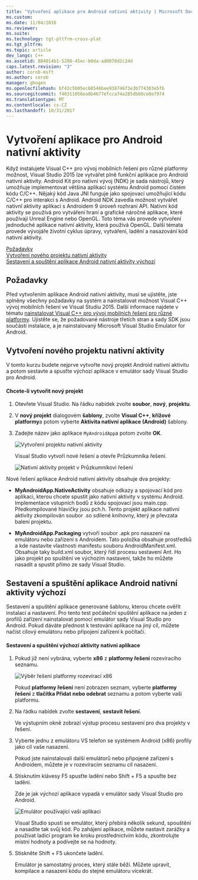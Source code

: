 ```yaml
---
title: "Vytvoření aplikace pro Android nativní aktivity | Microsoft Docs"
ms.custom: 
ms.date: 11/04/2016
ms.reviewer: 
ms.suite: 
ms.technology: tgt-pltfrm-cross-plat
ms.tgt_pltfrm: 
ms.topic: article
dev_langs: C++
ms.assetid: 884014b1-5208-45ec-b0da-ad0070d2c24d
caps.latest.revision: "3"
author: corob-msft
ms.author: corob
manager: ghogen
ms.openlocfilehash: bf42c5b05ec68546bee938746f3e3b774303e5fb
ms.sourcegitcommit: f40311056ea0b4677efcca74a285dbb0ce0e7974
ms.translationtype: MT
ms.contentlocale: cs-CZ
ms.lasthandoff: 10/31/2017
---
```

# <a name="create-an-android-native-activity-app"></a>Vytvoření aplikace pro Android nativní aktivity
Když instalujete Visual C++ pro vývoj mobilních řešení pro různé platformy možnost, Visual Studio 2015 lze vytvářet plně funkční aplikace pro Android nativní aktivity. Android Kit pro nativní vývoj (NDK) je sada nástrojů, který umožňuje implementovat většina aplikací systému Android pomocí čistém kódu C/C++. Nějaký kód Java JNI funguje jako spojovací umožňující kódu C/C++ pro interakci s Android. Android NDK zavedla možnost vytvářet nativní aktivity aplikací s Androidem 9 úroveň rozhraní API. Nativní kód aktivity se používá pro vytváření hraní a grafické náročné aplikace, které používají Unreal Engine nebo OpenGL. Toto téma vás provede vytvoření jednoduché aplikace nativní aktivity, která používá OpenGL. Další témata provede vývojáře životní cyklus úpravy, vytváření, ladění a nasazování kód nativní aktivity.  
  
 [Požadavky](#req)   
 [Vytvoření nového projektu nativní aktivity](#Create)   
 [Sestavení a spuštění aplikace Android nativní aktivity výchozí](#BuildHello)  
  
##  <a name="req"></a>Požadavky  
 Před vytvořením aplikace Android nativní aktivity, musí se ujistěte, jste splněny všechny požadavky na systém a nainstalovat možnost Visual C++ vývoj mobilních řešení ve Visual Studiu 2015. Další informace najdete v tématu [nainstalovat Visual C++ pro vývoj mobilních řešení pro různé platformy](../cross-platform/install-visual-cpp-for-cross-platform-mobile-development.md). Ujistěte se, že požadované nástroje třetích stran a sady SDK jsou součástí instalace, a je nainstalovaný Microsoft Visual Studio Emulator for Android.  
  
##  <a name="Create"></a>Vytvoření nového projektu nativní aktivity  
 V tomto kurzu budete nejprve vytvořte nový projekt Android nativní aktivitu a potom sestavte a spusťte výchozí aplikace v emulátor sady Visual Studio pro Android.  
  
#### <a name="to-create-a-new-project"></a>Chcete-li vytvořit nový projekt  
  
1.  Otevřete Visual Studio. Na řádku nabídek zvolte **soubor**, **nový**, **projektu**.  
  
2.  V **nový projekt** dialogovém **šablony**, zvolte **Visual C++**, **křížové platformy**a potom vyberte  **Aktivita nativní aplikace (Android)** šablony.  
  
3.  Zadejte název jako aplikace `MyAndroidApp`a potom zvolte **OK**.  
  
     ![Vytvoření projektu nativní aktivity](../cross-platform/media/cppmdd_newproject.PNG "CppMDD_NewProject")  
  
     Visual Studio vytvoří nové řešení a otevře Průzkumníka řešení.  
  
     ![Nativní aktivity projekt v Průzkumníkovi řešení](../cross-platform/media/cppmdd_rc_na_solutionexp.PNG "CPPMDD_RC_NA_SolutionExp")  
  
 Nové řešení aplikace Android nativní aktivity obsahuje dva projekty:  
  
-   **MyAndroidApp.NativeActivity** obsahuje odkazy a spojovací kód pro aplikaci, kterou chcete spustit jako nativní aktivity v systému Android. Implementace vstupních bodů z kódu spojovací jsou main.cpp. Předkompilované hlavičky jsou pch.h. Tento projekt aplikace nativní aktivity zkompilován soubor .so sdílené knihovny, který je převzata balení projektu.  
  
-   **MyAndroidApp.Packaging** vytvoří soubor .apk pro nasazení na emulátoru nebo zařízení s Androidem. Tato položka obsahuje prostředků a kde nastavíte vlastnosti manifestu souboru AndroidManifest.xml. Obsahuje taky build.xml soubor, který řídí procesu sestavení Ant. Ho jako projekt po spuštění ve výchozím nastavení, takže ho můžete nasadit a spustit přímo ze sady Visual Studio.  
  
##  <a name="BuildHello"></a>Sestavení a spuštění aplikace Android nativní aktivity výchozí  
 Sestavení a spuštění aplikace generované šablonu, kterou chcete ověřit instalaci a nastavení. Pro tento test počáteční spuštění aplikace na jeden z profilů zařízení nainstalovat pomocí emulátor sady Visual Studio pro Android. Pokud dáváte přednost k testování aplikace na jiný cíl, můžete načíst cílový emulátoru nebo připojení zařízení k počítači.  
  
#### <a name="to-build-and-run-the-default-native-activity-app"></a>Sestavení a spuštění výchozí aktivity nativní aplikace  
  
1.  Pokud již není vybrána, vyberte **x86** z **platformy řešení** rozevíracího seznamu.  
  
     ![Výběr řešení platformy rozevírací x86](../cross-platform/media/cppmdd_rc_na_solution_x86.png "CPPMDD_RC_NA_Solution_x86")  
  
     Pokud **platformy řešení** není zobrazen seznam, vyberte **platformy řešení** z **tlačítka Přidat nebo odebrat** seznamu a potom vyberte vaši platformu.  
  
2.  Na řádku nabídek zvolte **sestavení**, **sestavit řešení**.  
  
     Ve výstupním okně zobrazí výstup procesu sestavení pro dva projekty v řešení.  
  
3.  Vyberte jednu z emulátoru VS telefon se systémem Android (x86) profily jako cíl vaše nasazení.  
  
     Pokud jste nainstalovali další emulátorů nebo připojené zařízení s Androidem, můžete je v rozevíracím seznamu cíl nasazení.  
  
4.  Stisknutím klávesy F5 spusťte ladění nebo Shift + F5 a spusťte bez ladění.  
  
     Zde je jak výchozí aplikace vypadá v emulátor sady Visual Studio pro Android.  
  
     ![Emulátor používající vaši aplikaci](../cross-platform/media/cppmdd_emulator_running_app.PNG "CppMDD_Emulator_Running_App")  
  
     Visual Studio spustí se emulátor, který přebírá několik sekund, spouštění a nasadíte tak svůj kód. Po zahájení aplikace, můžete nastavit zarážky a používat ladicí program ke kroku prostřednictvím kódu, zkontrolujte místní hodnoty a podívejte se na hodnoty.  
  
5.  Stiskněte Shift + F5 ukončete ladění.  
  
     Emulátor je samostatný proces, který stále běží. Můžete upravit, kompilace a nasazení kódu do stejné emulátoru vícekrát.